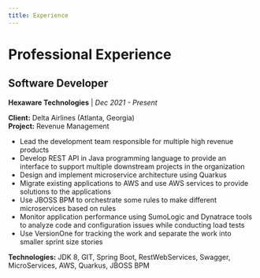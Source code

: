 ```yaml
---
title: Experience
---
```


# Professional Experience

## Software Developer
**Hexaware Technologies** | *Dec 2021 - Present*

**Client:** Delta Airlines (Atlanta, Georgia)  
**Project:** Revenue Management

- Lead the development team responsible for multiple high revenue products
- Develop REST API in Java programming language to provide an interface to support multiple downstream projects in the organization
- Design and implement microservice architecture using Quarkus
- Migrate existing applications to AWS and use AWS services to provide solutions to the applications
- Use JBOSS BPM to orchestrate some rules to make different microservices based on rules
- Monitor application performance using SumoLogic and Dynatrace tools to analyze code and configuration issues while conducting load tests
- Use VersionOne for tracking the work and separate the work into smaller sprint size stories

**Technologies:** JDK 8, GIT, Spring Boot, RestWebServices, Swagger, MicroServices, AWS, Quarkus, JBOSS BPM